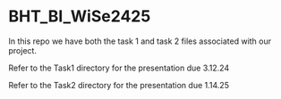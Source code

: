 # BHT_BI_WiSe2425
In this repo we have both the task 1 and task 2 files associated with our project.

Refer to the Task1 directory for the presentation due 3.12.24

Refer to the Task2 directory for the presentation due 1.14.25

